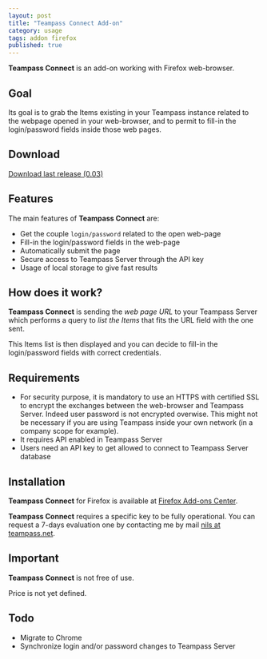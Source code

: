 ```yaml
---
layout: post
title: "Teampass Connect Add-on"
category: usage
tags: addon firefox
published: true
---
```




**Teampass Connect** is an add-on working with Firefox web-browser.



## Goal

Its goal is to grab the Items existing in your Teampass instance related to the webpage opened in your web-browser, 
and to permit to fill-in the login/password fields inside those web pages.

## Download

[Download last release (0.03)](https://mega.nz/#!JdAnAZxa!DJBm8CU5aPLAsRathpFoWtRQSJfqp9GwvDkYuDRduBw)

## Features

The main features of **Teampass Connect** are:

 * Get the couple ```login/password``` related to the open web-page
 * Fill-in the login/password fields in the web-page
 * Automatically submit the page
 * Secure access to Teampass Server through the API key
 * Usage of local storage to give fast results

## How does it work?

**Teampass Connect** is sending the *web page URL* to your Teampass Server which performs a query to *list the Items* 
that fits the URL field with the one sent.

This Items list is then displayed and you can decide to fill-in the login/password fields with correct credentials.

## Requirements

 * For security purpose, it is mandatory to use an HTTPS with certified SSL to encrypt the exchanges between the 
web-browser and Teampass Server. Indeed user password is not encrypted overwise. 
This might not be necessary if you are using Teampass inside your own network (in a company scope for example).
 * It requires API enabled in Teampass Server
 * Users need an API key to get allowed to connect to Teampass Server database

## Installation

**Teampass Connect** for Firefox is available at [Firefox Add-ons Center](https://addons.mozilla.org/en-US/firefox/addon/teampass-connect/).

**Teampass Connect** requires a specific key to be fully operational.
You can request a 7-days evaluation one by contacting me by mail [nils at teampass.net](mailto:nils@teampass.net).

## Important

**Teampass Connect** is not free of use.

Price is not yet defined.

## Todo

 * Migrate to Chrome
 * Synchronize login and/or password changes to Teampass Server
